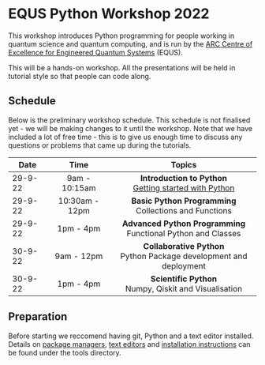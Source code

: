 # EQUS Python Workshop 2022

This workshop introduces Python programming for people working in quantum science and quantum computing, and is run by the [ARC Centre of Excellence for Engineered Quantum Systems](https://equs.org) (EQUS). 
 
This will be a hands-on workshop. All the presentations will be held in tutorial style so that people can code along.



## Schedule

Below is the preliminary workshop schedule. This schedule is not finalised yet - we will be making changes to it until the workshop. Note that we have included a lot of free time - this is to give us enough time to discuss any questions or problems that came up during the tutorials.

| Date | Time | Topics |  
| ------------- |:-------------:|:-------------:|
| 29-9-22 | 9am - 10:15am       | **Introduction to Python** <br> [Getting started with Python](week-0-introduction-to-python/README.md)<br>|
| 29-9-22 | 10:30am - 12pm       | **Basic Python Programming** <br> Collections and Functions|
| 29-9-22 | 1pm - 4pm      | **Advanced Python Programming**  <br> Functional Python and Classes|
| 30-9-22 | 9am - 12pm     | **Collaborative Python** <br> Python Package development and deployment|
| 30-9-22 | 1pm - 4pm     | **Scientific Python** <br> Numpy, Qiskit and Visualisation |


## Preparation

Before starting we reccomend having git, Python and a text editor installed. Details on [package managers](tools/package_managers.md), [text editors](tools/text_editors.md) and [installation instructions](tools/os_setup.md) can be found under the tools directory.
